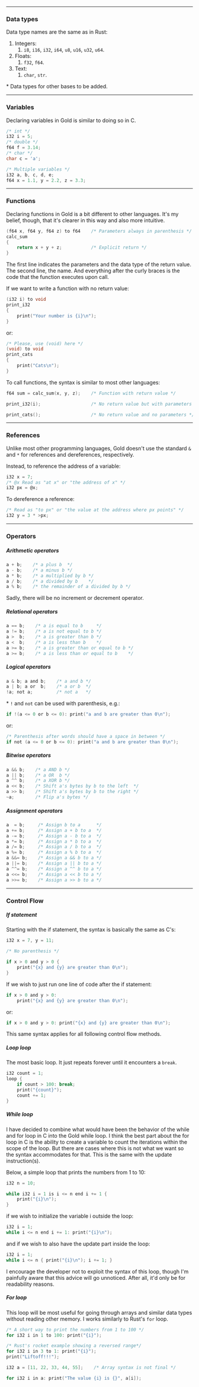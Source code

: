 -----

### Data types

Data type names are the same as in Rust:

1. Integers:
	1. `i8`, `i16`, `i32`, `i64`, `u8`, `u16`, `u32`, `u64`.
2. Floats:
	1. `f32`, `f64`.
3. Text:
	1. `char`, `str`.

\* Data types for other bases to be added.

---

### Variables

Declaring variables in Gold is similar to doing so in C.

``` c
/* int */
i32 i = 5;
/* double */
f64 f = 3.14;
/* char */
char c = 'a';

/* Multiple variables */
i32 a, b, c, d, e;
f64 x = 1.1, y = 2.2, z = 3.3;
```

---

### Functions

Declaring functions in Gold is a bit different to other languages.
It's my belief, though, that it's clearer in this way and also
more intuitive.

``` c
(f64 x, f64 y, f64 z) to f64    /* Parameters always in parenthesis */
calc_sum
{
	return x + y + z;           /* Explicit return */
}
```

The first line indicates the parameters and the data type of the
return value. The second line, the name. And everything after the
curly braces is the code that the function executes upon call.

If we want to write a function with no return value:

``` c
(i32 i) to void
print_i32
{
	print("Your number is {i}\n");
}
```

or:

``` c
/* Please, use (void) here */
(void) to void
print_cats
{
	print("Cats\n");
}
```

To call functions, the syntax is similar to most other languages:

``` c
f64 sum = calc_sum(x, y, z);    /* Function with return value */

print_i32(i);                   /* No return value but with parameters */

print_cats();                   /* No return value and no parameters */
```

---

### References

Unlike most other programming languages, Gold doesn't use the
standard `&` and `*` for references and dereferences, respectively.

Instead, to reference the address of a variable:

``` c
i32 x = 7;
/* @x Read as "at x" or "the address of x" */
i32 px = @x;
```

To dereference a reference:

``` c
/* Read as "to px" or "the value at the address where px points" */
i32 y = 3 * >px;
```

---

### Operators

##### Arithmetic operators

``` c
a + b;    /* a plus b  */
a - b;    /* a minus b */
a * b;    /* a multiplied by b */
a / b;    /* a divided by b    */
a % b;    /* the remainder of a divided by b */
```

Sadly, there will be no increment or decrement operator.

##### Relational operators

``` c
a == b;    /* a is equal to b     */
a != b;    /* a is not equal to b */
a >  b;    /* a is greater than b */
a <  b;    /* a is less than b    */
a >= b;    /* a is greater than or equal to b */
a >= b;    /* a is less than or equal to b    */
```

##### Logical operators

``` c
a & b; a and b;    /* a and b */
a | b; a or  b;    /* a or b  */
!a; not a;         /* not a   */
```

\* `!` and `not` can be used with parenthesis, e.g.:

``` c
if !(a <= 0 or b <= 0): print("a and b are greater than 0\n");
```

or:

``` c
/* Parenthesis after words should have a space in between */
if not (a <= 0 or b <= 0): print("a and b are greater than 0\n");
```

##### Bitwise operators

``` c
a && b;    /* a AND b */
a || b;    /* a OR  b */
a ^^ b;    /* a XOR b */
a << b;    /* Shift a's bytes by b to the left  */
a >> b;    /* Shift a's bytes by b to the right */
~a;        /* Flip a's bytes */
```

##### Assignment operators

``` c
a  = b;     /* Assign b to a      */
a += b;     /* Assign a + b to a  */
a -= b;     /* Assign a - b to a  */
a *= b;     /* Assign a * b to a  */
a /= b;     /* Assign a / b to a  */
a %= b;     /* Assign a % b to a  */
a &&= b;    /* Assign a && b to a */
a ||= b;    /* Assign a || b to a */
a ^^= b;    /* Assign a ^^ b to a */
a <<= b;    /* Assign a << b to a */
a >>= b;    /* Assign a >> b to a */
```

---

### Control Flow

##### If statement

Starting with the if statement, the syntax is basically the same
as C's:

``` c
i32 x = 7, y = 11;

/* No parenthesis */

if x > 0 and y > 0 {
	print("{x} and {y} are greater than 0\n");
}
```

If we wish to just run one line of code after the if statement:

``` c
if x > 0 and y > 0:
	print("{x} and {y} are greater than 0\n");
```

or:

``` c
if x > 0 and y > 0: print("{x} and {y} are greater than 0\n");
```

This same syntax applies for all following control flow methods.

##### Loop loop

The most basic loop. It just repeats forever until it encounters a
`break`.

``` c
i32 count = 1;
loop {
	if count > 100: break;
	print("{count}");
	count += 1;
}
```

##### While loop

I have decided to combine what would have been the behavior of the
while and for loop in C into the Gold while loop. I think the best
part about the for loop in C is the ability to create a variable
to count the iterations within the scope of the loop. But there
are cases where this is not what we want so the syntax accommodates
for that. This is the same with the update instruction(s).

Below, a simple loop that prints the numbers from 1 to 10:

``` c
i32 n = 10;

while i32 i = 1 is i <= n end i += 1 {
	print("{i}\n");
}
```

if we wish to initialize the variable i outside the loop:

``` c
i32 i = 1;
while i <= n end i += 1: print("{i}\n");
```

and if we wish to also have the update part inside the loop:

``` c
i32 i = 1;
while i <= n { print("{i}\n"); i += 1; }
```

I encourage the developer not to exploit the syntax of this loop,
though I'm painfully aware that this advice will go unnoticed.
After all, it'd only be for readability reasons.

##### For loop

This loop will be most useful for going through arrays and similar
data types without reading other memory. I works similarly to
Rust's `for` loop.

``` c
/* A short way to print the numbers from 1 to 100 */
for i32 i in 1 to 100: print("{i}");

/* Rust's rocket example showing a reversed range*/
for i32 i in 3 to 1: print("{i}");
print("Liftoff!!!");

i32 a = [11, 22, 33, 44, 55];    /* Array syntax is not final */

for i32 i in a: print("The value {i} is {}", a[i]);
```